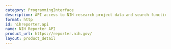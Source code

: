 ```yaml
---
category: ProgrammingInterface
description: API access to NIH research project data and search functionality
format: http
id: nihreporter.api
name: NIH Reporter API
product_url: https://reporter.nih.gov/
layout: product_detail
---
```

